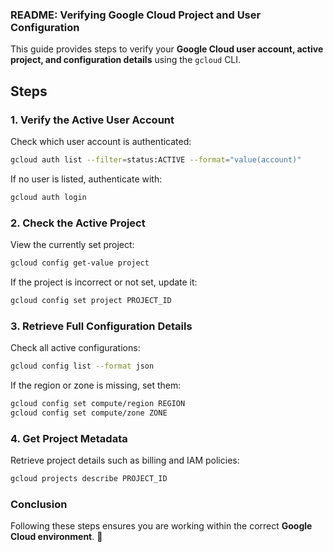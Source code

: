 ### **README: Verifying Google Cloud Project and User Configuration**  

This guide provides steps to verify your **Google Cloud user account, active project, and configuration details** using the `gcloud` CLI.  

## **Steps**  

### **1. Verify the Active User Account**  
Check which user account is authenticated:  
```sh
gcloud auth list --filter=status:ACTIVE --format="value(account)"
```  
If no user is listed, authenticate with:  
```sh
gcloud auth login
```  

### **2. Check the Active Project**  
View the currently set project:  
```sh
gcloud config get-value project
```  
If the project is incorrect or not set, update it:  
```sh
gcloud config set project PROJECT_ID
```  

### **3. Retrieve Full Configuration Details**  
Check all active configurations:  
```sh
gcloud config list --format json
```  
If the region or zone is missing, set them:  
```sh
gcloud config set compute/region REGION
gcloud config set compute/zone ZONE
```  

### **4. Get Project Metadata**  
Retrieve project details such as billing and IAM policies:  
```sh
gcloud projects describe PROJECT_ID
```  

### **Conclusion**  
Following these steps ensures you are working within the correct **Google Cloud environment**. 🚀
